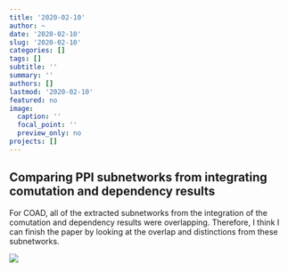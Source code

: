 ```yaml
---
title: '2020-02-10'
author: ~
date: '2020-02-10'
slug: '2020-02-10'
categories: []
tags: []
subtitle: ''
summary: ''
authors: []
lastmod: '2020-02-10'
featured: no
image:
  caption: ''
  focal_point: ''
  preview_only: no
projects: []
---
```


## Comparing PPI subnetworks from integrating comutation and dependency results

For COAD, all of the extracted subnetworks from the integration of the comutation and dependency results were overlapping.
Therefore, I think I can finish the paper by looking at the overlap and distinctions from these subnetworks.

![](img/graphs/40_10_overlap-synlet-comutation/coad_overlap_comparison_plot.svg)
